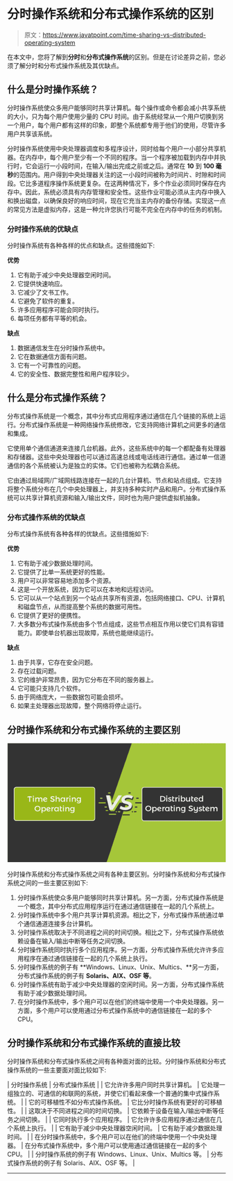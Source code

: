 # 分时操作系统和分布式操作系统的区别

> 原文：<https://www.javatpoint.com/time-sharing-vs-distributed-operating-system>

在本文中，您将了解到**分时**和**分布式操作系统**的区别。但是在讨论差异之前，您必须了解分时和分布式操作系统及其优缺点。

## 什么是分时操作系统？

分时操作系统使众多用户能够同时共享计算机。每个操作或命令都会减小共享系统的大小，只为每个用户使用少量的 CPU 时间。由于系统经常从一个用户切换到另一个用户，每个用户都有这样的印象，即整个系统都专用于他们的使用，尽管许多用户共享该系统。

分时操作系统使用中央处理器调度和多程序设计，同时给每个用户一小部分共享机器。在内存中，每个用户至少有一个不同的程序。当一个程序被加载到内存中并执行时，它会运行一小段时间，在输入/输出完成之前或之后。通常在 **10** 到 **100 毫秒**的范围内。用户得到中央处理器关注的这一小段时间被称为时间片、时隙和时间段。它比多道程序操作系统更复杂。在这两种情况下，多个作业必须同时保存在内存中。因此，系统必须具有内存管理和安全性。这些作业可能必须从主内存中换入和换出磁盘，以确保良好的响应时间，现在它充当主内存的备份存储。实现这一点的常见方法是虚拟内存，这是一种允许您执行可能不完全在内存中的任务的机制。

### 分时操作系统的优缺点

分时操作系统有各种各样的优点和缺点。这些措施如下:

**优势**

1.  它有助于减少中央处理器空闲时间。
2.  它提供快速响应。
3.  它减少了文书工作。
4.  它避免了软件的重复。
5.  许多应用程序可能会同时执行。
6.  每项任务都有平等的机会。

**缺点**

1.  数据通信发生在分时操作系统中。
2.  它在数据通信方面有问题。
3.  它有一个可靠性的问题。
4.  它的安全性、数据完整性和用户程序较少。

## 什么是分布式操作系统？

分布式操作系统是一个概念，其中分布式应用程序通过通信在几个链接的系统上运行。分布式操作系统是一种网络操作系统修改，它支持网络计算机之间更多的通信和集成。

它使用单个通信通道来连接几台机器。此外，这些系统中的每一个都配备有处理器和存储器。这些中央处理器也可以通过高速总线或电话线进行通信。通过单一信道通信的各个系统被认为是独立的实体。它们也被称为松耦合系统。

它由通过局域网/广域网线路连接在一起的几台计算机、节点和站点组成。它支持将整个系统分布在几个中央处理器上，并支持多种实时产品和用户。分布式操作系统可以共享计算机资源和输入/输出文件，同时也为用户提供虚拟机抽象。

### 分布式操作系统的优缺点

分布式操作系统有各种各样的优缺点。这些措施如下:

**优势**

1.  它有助于减少数据处理时间。
2.  它提供了比单一系统更好的性能。
3.  用户可以非常容易地添加多个资源。
4.  这是一个开放系统，因为它可以在本地和远程访问。
5.  它可以从一个站点到另一个站点共享所有资源，包括网络接口、CPU、计算机和磁盘节点，从而提高整个系统的数据可用性。
6.  它提供了更好的便携性。
7.  大多数分布式操作系统由多个节点组成，这些节点相互作用以使它们具有容错能力。即使单台机器出现故障，系统也能继续运行。

**缺点**

1.  由于共享，它存在安全问题。
2.  存在过载问题。
3.  它的维护非常昂贵，因为它分布在不同的服务器上。
4.  它可能只支持几个软件。
5.  由于网络庞大，一些数据包可能会损坏。
6.  如果主处理器出现故障，整个网络将停止运行。

## 分时操作系统和分布式操作系统的主要区别

![Time-Sharing vs Distributed Operating System](img/b0de7a9d7565f2086e19ac066a1f74fe.png)

分时操作系统和分布式操作系统之间有各种主要区别。分时操作系统和分布式操作系统之间的一些主要区别如下:

1.  分时操作系统使众多用户能够同时共享计算机。另一方面，分布式操作系统是一个概念，其中分布式应用程序运行在通过通信链接在一起的几个系统上。
2.  分时操作系统中多个用户共享计算机资源。相比之下，分布式操作系统通过单个通信通道连接多台计算机。
3.  分时操作系统取决于不同进程之间的时间切换。相比之下，分布式操作系统依赖设备在输入/输出中断等任务之间切换。
4.  分时操作系统同时执行多个应用程序。另一方面，分布式操作系统允许许多应用程序在通过通信链接在一起的几个系统上执行。
5.  分时操作系统的例子有 **Windows、Linux、Unix、Multics、**另一方面，分布式操作系统的例子有 **Solaris、AIX、OSF 等**。
6.  分时操作系统有助于减少中央处理器的空闲时间。另一方面，分布式操作系统有助于减少数据处理时间。
7.  在分时操作系统中，多个用户可以在他们的终端中使用一个中央处理器。另一方面，多个用户可以使用通过分布式操作系统中的通信链接在一起的多个 CPU。

## 分时操作系统和分布式操作系统的直接比较

分时操作系统和分布式操作系统之间有各种面对面的比较。分时操作系统和分布式操作系统的一些主要面对面比较如下:

| 分时操作系统 | 分布式操作系统 |
| 它允许许多用户同时共享计算机。 | 它处理一组独立的、可通信的和联网的系统，并使它们看起来像一个普通的集中式操作系统。 |
| 它的可移植性不如分布式操作系统。 | 它比分时操作系统有更好的可移植性。 |
| 这取决于不同进程之间的时间切换。 | 它依赖于设备在输入/输出中断等任务之间切换。 |
| 它同时执行多个应用程序。 | 它允许许多应用程序通过通信在几个系统上执行。 |
| 它有助于减少中央处理器空闲时间。 | 它有助于减少数据处理时间。 |
| 在分时操作系统中，多个用户可以在他们的终端中使用一个中央处理器。 | 在分布式操作系统中，多个用户可以使用通过通信链接在一起的多个 CPU。 |
| 分时操作系统的例子有 Windows、Linux、Unix、Multics 等。 | 分布式操作系统的例子有 Solaris、AIX、OSF 等。 |

* * *